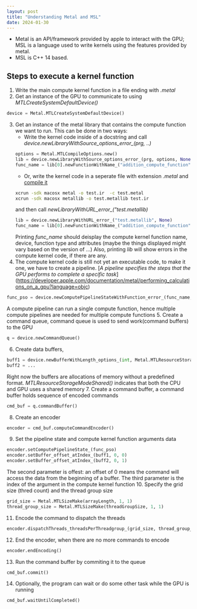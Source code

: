 ```yaml
---
layout: post
title: "Understanding Metal and MSL"
date: 2024-01-30
---
```


- Metal is an API/framework provided by apple to interact with the GPU; MSL is a language used to write kernels using the features provided by metal.
- MSL is C++ 14 based.

## Steps to execute a kernel function 

1. Write the main compute kernel function in a file ending with *.metal*
2. Get an instance of the GPU to communicate to using *MTLCreateSystemDefaultDevice()*
```python
device = Metal.MTLCreateSystemDefaultDevice()
```
3. Get an instance of the metal library that contains the compute function we want to run. This can be done in two ways:
    - Write the kernel code inside of a docstring and call *device.newLibraryWithSource_options_error_(prg, ..)*
    ```python
    options = Metal.MTLCompileOptions.new()
    lib = device.newLibraryWithSource_options_error_(prg, options, None)
    func_name = lib[0].newFunctionWithName_("addition_compute_function")
    ```
    - Or, write the kernel code in a seperate file with extension *.metal* and [compile it](https://developer.apple.com/documentation/metal/shader_libraries/building_a_shader_library_by_precompiling_source_files?language=objc)
    ```bash
    xcrun -sdk macosx metal -o test.ir  -c test.metal
    xcrun -sdk macosx metallib -o test.metallib test.ir
    ```
    and then call *newLibraryWithURL_error_("test.metallib)*
    ```python
    lib = device.newLibraryWithURL_error_("test.metallib", None)
    func_name = lib[0].newFunctionWithName_("addition_compute_function")
    ```
    Printing *func_name* should deisplay the compute kernel function name, device, function type and attributes (maybe the things displayed might vary based on the version of ...)
    Also, printing *lib* will show errors in the compute kernel code, if there are any. 
4. The compute kernel code is still not yet an executable code, to make it one, we have to create a pipeline. [*A pipeline specifies the steps that the GPU performs to complete a specific task*] (https://developer.apple.com/documentation/metal/performing_calculations_on_a_gpu?language=objc)
```python
func_pso = device.newComputePipelineStateWithFunction_error_(func_name, None)
```
A compute pipeline can run a single compute function, hence multiple compute pipelines are needed for multiple compute functions
5. Create a command queue, command queue is used to send work(command buffers) to the GPU
```python
q = device.newCommandQueue()
```
6. Create data buffers,  
```python
buff1 = device.newBufferWithLength_options_(int, Metal.MTLResourceStorageModeShared)
buff2 = ...
```
Right now the buffers are allocations of memory without a predefined format. *MTLResourceStorageModeShared()* indicates that both the CPU and GPU uses a shared memory
7. Create a command buffer, a command buffer holds sequence of encoded commands
```python
cmd_buf = q.commandBuffer()
```
8. Create an encoder
```python
encoder = cmd_buf.computeCommandEncoder()
```
9. Set the pipeline state and compute kernel function arguments data
```python
encoder.setComputePipelineState_(func_pso)
encoder.setBuffer_offset_atIndex_(buff1, 0, 0)
encoder.setBuffer_offset_atIndex_(buff2, 0, 1)
```
The second parameter is offest: an offset of 0 means the command will access the data from the beginning of a buffer. The third parameter is the index of the argument in the compute kernel function
10. Specify the grid size (thred count) and the thread group size
```python
grid_size = Metal.MTLSizeMake(arrayLength, 1, 1)
thread_group_size = Metal.MTLSizeMake(threadGroupSize, 1, 1)
```
11. Encode the command to dispatch the threads
```python
encoder.dispatchThreads_threadsPerThreadgroup_(grid_size, thread_group_size)
```
12. End the encoder, when there are no more commands to encode
```python
encoder.endEncoding()
```
13. Run the command buffer by commiting it to the queue
```python
cmd_buf.commit()
```
14. Optionally, the program can wait or do some other task while the GPU is running
```python
cmd_buf.waitUntilCompleted()
```